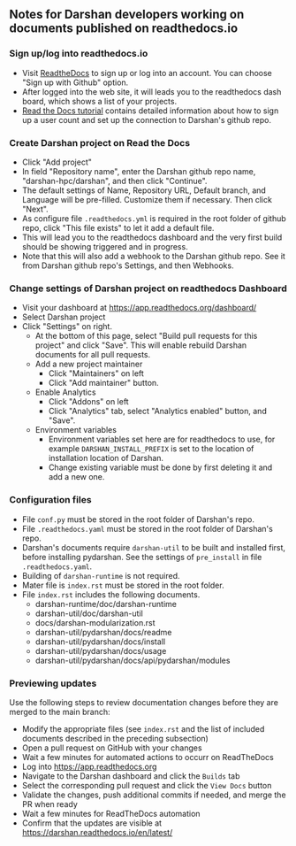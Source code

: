 ## Notes for Darshan developers working on documents published on readthedocs.io

### Sign up/log into readthedocs.io

* Visit [ReadtheDocs](https://about.readthedocs.com) to sign up or log into an
  account. You can choose "Sign up with Github" option.
* After logged into the web site, it will leads you to the readthedocs dash
  board, which shows a list of your projects.
* [Read the Docs tutorial](https://docs.readthedocs.com/platform/latest/tutorial/index.html)
  contains detailed information about how to sign up a user count and set up
  the connection to Darshan's github repo.

### Create Darshan project on Read the Docs

* Click "Add project"
* In field "Repository name", enter the Darshan github repo name,
  "darshan-hpc/darshan", and then click "Continue".
* The default settings of Name, Repository URL, Default branch, and Language
  will be pre-filled. Customize them if necessary. Then click "Next".
* As configure file `.readthedocs.yml` is required in the root folder of github
  repo, click "This file exists" to let it add a default file.
* This will lead you to the readthedocs dashboard and the very first build
  should be showing triggered and in progress.
* Note that this will also add a webhook to the Darshan github repo. See it
  from Darshan github repo's Settings, and then Webhooks.

### Change settings of Darshan project on readthedocs Dashboard

* Visit your dashboard at https://app.readthedocs.org/dashboard/
* Select Darshan project
* Click "Settings" on right.
  + At the bottom of this page, select "Build pull requests for this project"
    and click "Save". This will enable rebuild Darshan documents for all pull
    requests.
  + Add a new project maintainer
    * Click "Maintainers" on left
    * Click "Add maintainer" button.
  + Enable Analytics
    * Click "Addons" on left
    * Click "Analytics" tab, select "Analytics enabled" button, and "Save".
  + Environment variables
    * Environment variables set here are for readthedocs to use, for example
      `DARSHAN_INSTALL_PREFIX` is set to the location of installation location
      of Darshan.
    * Change existing variable must be done by first deleting it and add a new
      one.

### Configuration files

* File `conf.py` must be stored in the root folder of Darshan's repo.
* File `.readthedocs.yaml` must be stored in the root folder of Darshan's repo.
* Darshan's documents require `darshan-util` to be built and installed first,
  before installing pydarshan. See the settings of `pre_install` in file
  `.readthedocs.yaml`.
* Building of `darshan-runtime` is not required.
* Mater file is `index.rst` must be stored in the root folder.
* File `index.rst` includes the following documents.
  + darshan-runtime/doc/darshan-runtime
  + darshan-util/doc/darshan-util
  + docs/darshan-modularization.rst
  + darshan-util/pydarshan/docs/readme
  + darshan-util/pydarshan/docs/install
  + darshan-util/pydarshan/docs/usage
  + darshan-util/pydarshan/docs/api/pydarshan/modules

### Previewing updates

Use the following steps to review documentation changes before they are
merged to the main branch:
* Modify the appropriate files (see `index.rst` and the list of included
  documents described in the preceding subsection)
* Open a pull request on GitHub with your changes
* Wait a few minutes for automated actions to occurr on ReadTheDocs
* Log into https://app.readthedocs.org
* Navigate to the Darshan dashboard and click the `Builds` tab
* Select the corresponding pull request and click the `View Docs` button
* Validate the changes, push additional commits if needed, and merge the PR
  when ready
* Wait a few minutes for ReadTheDocs automation
* Confirm that the updates are visible at https://darshan.readthedocs.io/en/latest/

